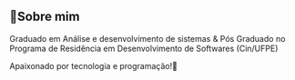## 📝Sobre mim
Graduado em Análise e desenvolvimento de sistemas & Pós Graduado no Programa de Residência em Desenvolvimento de Softwares (Cin/UFPE)

Apaixonado por tecnologia e programação!🚀

